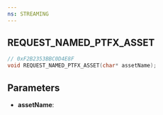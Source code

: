 ```yaml
---
ns: STREAMING
---
```

## REQUEST_NAMED_PTFX_ASSET

```c
// 0xF2B2353BBC0D4E8F
void REQUEST_NAMED_PTFX_ASSET(char* assetName);
```

## Parameters
* **assetName**:
